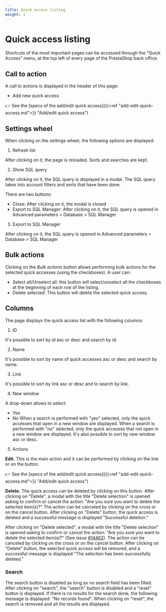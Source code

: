 ```yaml
---
title: Quick access listing
weight: 1
---
```


# Quick access listing

Shortcuts of the most important pages can be accessed through the "Quick Access" menu, at the top left of every page of the PrestaShop back office.

## Call to action

A call to actions is displayed in the header of this page:

  - Add new quick access

👉  See the [specs of the add/edit quick access]({{<ref "add-edit-quick-access.md">}} "Add/edit quick access") 

## Settings wheel

When clicking on the settings wheel, the following options are displayed:

1. Refresh list

After clicking on it, the page is reloaded. Sorts and searches are kept.

2. Show SQL query

After clicking on it, the SQL query is displayed in a modal. The SQL query takes into account filters and sorts that have been done.

There are two buttons:

- Close: After clicking on it, the modal is closed
- Export to SQL Manager: After clicking on it, the SQL query is opened in Advanced parameters > Database > SQL Manager

3. Export to SQL Manager

After clicking on it, the SQL query is opened in Advanced parameters > Database > SQL Manager

## Bulk actions

Clicking on the _Bulk actions_ button allows performing bulk actions for the selected quick accesses (using the checkboxes). A user can:

- Select all/Unselect all: this button will select/unselect all the checkboxes at the beginning of each row of the listing.
- Delete selected: This button will delete the selected quick access. 

## Columns

The page displays the quick access list with the following columns:

1. ID

It's possible to sort by id asc or desc and search by id.

2. Name

It's possible to sort by name of quick accesses asc or desc and search by name.

3. Link

It's possible to sort by link asc or desc and to search by link.

4. New window

A drop-down allows to select: 
- Yes
- No
When a search is performed with "yes" selected, only the quick accesses that open in a new window are displayed.
When a search is performed with "no" selected, only the quick accesses that not open in a new window are displayed.
It's also possible to sort by new window asc or desc.

5. Actions

**Edit.** This is the main action and it can be performed by clicking on the line or on the button. 

👉 See the [specs of the add/edit quick access]({{<ref "add-edit-quick-access.md">}} "Add/edit quick access") 

**Delete.** The quick access can be deleted by clicking on this button. After clicking on "Delete", a modal with the title "Delete selection" is opened asking to confirm or cancel the action: "Are you sure you want to delete the selected item(s)?"
The action can be canceled by clicking on the cross or on the cancel button.
After clicking on "Delete" button, the quick access is deleted and a successful message is displayed "Successful deletion."

After clicking on "Delete selected", a modal with the title "Delete selection" is opened asking to confirm or cancel the action: "Are you sure you want to delete the selected item(s)?" (See issue [#14462](https://github.com/PrestaShop/PrestaShop/issues/14462)). The action can be canceled by clicking on the cross or on the cancel button.
After clicking on "Delete" button, the selected quick access will be removed, and a successful message is displayed "The selection has been successfully deleted."

### Search
The search button is disabled as long as no search field has been filled. After clicking on "search", the "search" button is disabled and a "reset" button is displayed. If there is no results for the search done, the following message is displayed: "No records found". When clicking on "reset", the search is removed and all the results are displayed.
